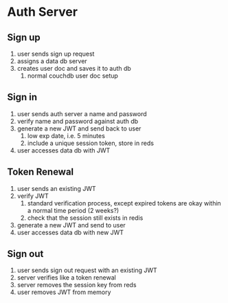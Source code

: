 # Auth Server

## Sign up

1. user sends sign up request
2. assigns a data db server
3. creates user doc and saves it to auth db
	1. normal couchdb user doc setup

## Sign in

1. user sends auth server a name and password
2. verify name and password against auth db
3. generate a new JWT and send back to user
	1. low exp date, i.e. 5 minutes
	3. include a unique session token, store in reds
4. user accesses data db with JWT

## Token Renewal

1. user sends an existing JWT
2. verify JWT
	1. standard verification process, except expired tokens are okay within a normal time period (2 weeks?)
	2. check that the session still exists in redis
3. generate a new JWT and send to user
4. user accesses data db with new JWT

## Sign out

1. user sends sign out request with an existing JWT
2. server verifies like a token renewal
3. server removes the session key from reds
4. user removes JWT from memory
